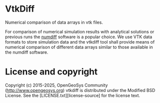 # VtkDiff

Numerical comparison of data arrays in vtk files.

For comparison of numerical simulation results with analytical solutions
or previous runs the [numdiff](http://www.nongnu.org/numdiff/) software
is a popular choice. We use VTK data formats to store simulation data and
the vtkdiff tool shall provide means of numerical comparison of different
data arrays similar to those available in the numdiff software.

# License and copyright

Copyright (c) 2015-2025, OpenGeoSys Community (<http://www.opengeosys.org>)
vtkdiff is distributed under the Modified BSD License. See the
[LICENSE.txt][license-source] for the license text.
